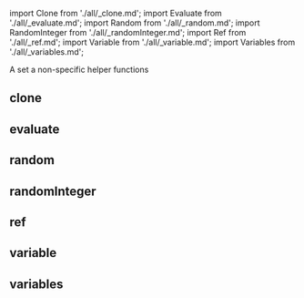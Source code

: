 import Clone from './all/_clone.md';
import Evaluate from './all/_evaluate.md';
import Random from './all/_random.md';
import RandomInteger from './all/_randomInteger.md';
import Ref from './all/_ref.md';
import Variable from './all/_variable.md';
import Variables from './all/_variables.md';

A set a non-specific helper functions

## clone
<Clone  />

## evaluate
<Evaluate  />

## random
<Random  />

## randomInteger
<RandomInteger  />

## ref
<Ref  />

## variable
<Variable  />

## variables
<Variables  />
